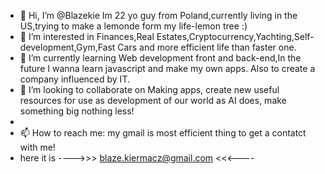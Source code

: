 - 👋 Hi, I’m @Blazekie Im 22 yo guy from Poland,currently living in the US,trying to make a lemonde form my life-lemon tree :) 
- 👀 I’m interested in Finances,Real Estates,Cryptocurrency,Yachting,Self-development,Gym,Fast Cars and more efficient life than faster one. 
- 🌱 I’m currently learning Web development front and back-end,In the future I wanna learn javascript and make my own apps. Also to create a company influenced by IT. 
- 💞️ I’m looking to collaborate on Making apps, create new useful resources for use as development of our world as AI does, make something big nothing less! 
-
- 📫 How to reach me: my gmail is most efficient thing to get a contatct with me! 
-    here it is ---->>> blaze.kiermacz@gmail.com <<<----

<!---
Blazekie/Blazekie is a ✨ special ✨ repository because its `README.md` (this file) appears on your GitHub profile.
You can click the Preview link to take a look at your changes.
--->

